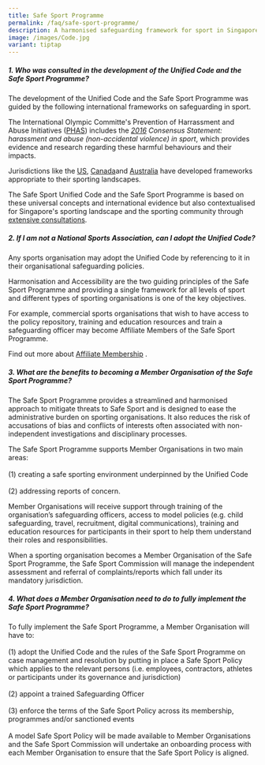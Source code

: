 ```yaml
---
title: Safe Sport Programme
permalink: /faq/safe-sport-programme/
description: A harmonised safeguarding framework for sport in Singapore
image: /images/Code.jpg
variant: tiptap
---
```

<h5><strong>1. Who was consulted in the development of the Unified Code and the Safe Sport Programme?</strong></h5>
<p>The development of the Unified Code and the Safe Sport Programme was guided
by the following international frameworks on safeguarding in sport.</p>
<p>The International Olympic Committe's Prevention of Harrassment and Abuse
Initiatives (<a href="https://olympics.com/ioc/safe-sport" rel="noopener noreferrer nofollow" target="_blank">PHAS</a>)
includes the <em><a href="https://stillmed.olympic.org/media/Document%20Library/OlympicOrg/IOC/What-We-Do/Protecting-Clean-Athletes/Safeguarding/IOC-Consensus-Statement_Harassment-and-abuse-in-sport-2016.pdf" rel="noopener noreferrer nofollow" target="_blank">2016</a> Consensus Statement: harassment and abuse (non-accidental violence) in sport</em>,
which provides evidence and research regarding these harmful behaviours
and their impacts.</p>
<p>Jurisdictions like the <a href="https://uscenterforsafesport.org/response-and-resolution/safesport-code/" rel="noopener noreferrer nofollow" target="_blank">US</a>,
<a href="https://sirc.ca/safesport/policies-practices/" rel="noopener noreferrer nofollow" target="_blank">Canada</a>and <a href="https://www.sportintegrity.gov.au/what-we-do/national-integrity-framework" rel="noopener noreferrer nofollow" target="_blank">Australia</a> have
developed frameworks appropriate to their sporting landscapes.</p>
<p>The Safe Sport Unified Code and the Safe Sport Programme is based on these
universal concepts and international evidence but also contextualised for
Singapore's sporting landscape and the sporting community through <a href="/safe-sport-programme/community-consultations" rel="noopener noreferrer nofollow" target="_blank">extensive consultations</a>.</p>
<h5><strong>2. If I am not a National Sports Association, can I adopt the Unified Code?</strong></h5>
<p>Any sports organisation may adopt the Unified Code by referencing to it
in their organisational safeguarding policies.</p>
<p>Harmonisation and Accessibility are the two guiding principles of the
Safe Sport Programme and providing a single framework for all levels of
sport and different types of sporting organisations is one of the key objectives.
<br>
</p>
<p>For example, commercial sports organisations that wish to have access
to the policy repository, training and education resources and train a
safeguarding officer may become Affiliate Members of the Safe Sport Programme.
<br>
</p>
<p>Find out more about <a href="https://www.safesport.sg/safe-sport-programme/affiliatemember/" rel="noopener noreferrer nofollow" target="_blank">Affiliate Membership</a> .</p>
<h5><strong>3. What are the benefits to becoming a Member Organisation of the Safe Sport Programme?</strong></h5>
<p>The Safe Sport Programme provides a streamlined and harmonised approach
to mitigate threats to Safe Sport and is designed to ease the administrative
burden on sporting organisations. It also reduces the risk of accusations
of bias and conflicts of interests often associated with non-independent
investigations and disciplinary processes.</p>
<p>The Safe Sport Programme supports Member Organisations in two main areas:
<br>
<br>(1) creating a safe sporting environment underpinned by the Unified Code
<br>
<br>(2) addressing reports of concern.
<br>
</p>
<p>Member Organisations will receive support through training of the organisation’s
safeguarding officers, access to model policies (e.g. child safeguarding,
travel, recruitment, digital communications), training and education resources
for participants in their sport to help them understand their roles and
responsibilities.</p>
<p>When a sporting organisation becomes a Member Organisation of the Safe
Sport Programme, the Safe Sport Commission will manage the independent
assessment and referral of complaints/reports which fall under its mandatory
jurisdiction.</p>
<h5><strong>4. What does a Member Organisation need to do to fully implement the Safe Sport Programme?</strong></h5>
<p>To fully implement the Safe Sport Programme, a Member Organisation will
have to:
<br>
<br>(1) adopt the Unified Code and the rules of the Safe Sport Programme on
case management and resolution by putting in place a Safe Sport Policy
which applies to the relevant persons (i.e. employees, contractors, athletes
or participants under its governance and jurisdiction)
<br>
<br>(2) appoint a trained Safeguarding Officer
<br>
<br>(3) enforce the terms of the Safe Sport Policy across its membership,
programmes and/or sanctioned events
<br>
<br>A model Safe Sport Policy will be made available to Member Organisations
and the Safe Sport Commission will undertake an onboarding process with
each Member Organisation to ensure that the Safe Sport Policy is aligned.</p>